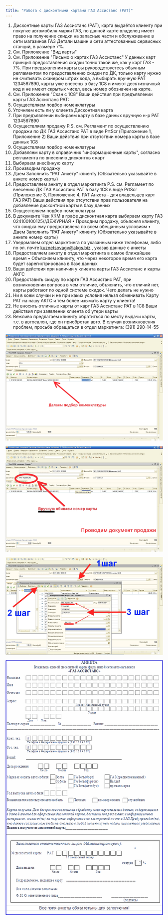 ```yaml
---
title: "Работа с дисконтными картами ГАЗ Ассистанс (РАТ)"
---
```


1. Дисконтные карты ГАЗ Ассистанс (РАТ), карта выдаётся клиенту при покупке автомобиля марки ГАЗ, по данной карте владелец имеет право на получение скидки на запасные части и обслуживание в сети магазинов ГАЗ Детали машин и сети аттестованных сервисных станций, в размере 7%.
2. См. Приложение "Вид карты"
3.  См. Приложение "Письмо о картах ГАЗ Ассистанс" У данных карт принцип предоставления скидки точно такой же, как у карт ГАЗ - 7%. При предъявлении карты вы руководствуетесь обычным регламентом по предоставлению скидки по ДК, только карту нужно не считывать сканером штрих кода, а выбирать вручную РАТ 1234567890, карты уже внесены в базу 1С8 и имеют десятизначный код и не имеют скрытых чисел, весь номер обозначен на карте.
4. См. Приложение "Скан с 1С8" Ваши действия при предъявлении карты ГАЗ Ассистанс РАТ:
5. Осуществляем подбор номенклатуры
6. Уточняем есть ли у клиента Дисконтная карта
7. При предъявлении выбираем карту в базе данных вручную н-р РАТ 1234567890
8. Осуществляем продажу P.S. см. Регламент по осуществлению продажи по ДК ГАЗ Ассистанс РАТ в виде PrtScr (Приложение 1, Приложение 2) Ваши действия при отсутствии номера карты в базе данных 1С8
9. Осуществляем подбор номенклатуры
10. Добавляем карту в справочник "информационные карты", согласно регламента по внесению дисконтных карт
11. Выбираем внесённую карту
12. Производим продажу
13. Даем Заполнить "РАТ Анкету" клиенту (Обязательно указывайте в анкете номер карты)
14. Предоставляем анкету в отдел маркетинга P.S. см. Регламент по внесению ДК ГАЗ Ассистанс РАТ в базу 1С8 в виде PrtScr (Приложение 3, Приложение 4, РАТ Анкета - для владельцев карт ГАЗ РАТ) Ваши действия при отсутствии прав пользователя на добавление дисконтной карты в базу данных
15. Осуществляем подбор номенклатуры
16. В документе Чек ККМ в графе дисконтная карта выбираем карту ГАЗ 024100100125//ДЕЖУРНАЯ • Проводим продажу, объясняя клиенту, что скидка ему предоставлена по всем обещанным условиям • Даем Заполнить "РАТ Анкету" клиенту (Обязательно указывайте в анкете номер карты)
17. Уведомляем отдел маркетинга по указанным ниже телефонам, либо по эл. почте kuznetsovagv@akgs.biz , указав данные с анкеты
18. Предоставляем анкету в отдел маркетинга в самое ближайшее время • Объясняем клиенту, что через некоторое время его карта будет зарегистрирована в базе данных
19. Ваши действия при наличии у клиента карты ГАЗ Ассистанс и карты АКГС
20. Предоставить скидку по карте ГАЗ Ассистанс РАТ, при возникновении вопроса в чем отличие, объяснить, что отличий нет, карты работают по одной системе скидок. Чего делать не нужно
21. Ни в коем случаи и не при каких условия нельзя обменивать Карту РАТ на нашу АКГС и тем более изымать карту у клиента!
22. Не вносить отличные карты от карт ГАЗ Ассистанс РАТ в 1С8 Ваши действия при заявлении клиента об утери карты
23. Вежливо предлагаем клиенту обратиться по месту выдачи карты, т.е. в автосалон, где он приобретал авто. В случаи возникновения проблем, просьба обращаться в отдел маркетинга: (391) 290-14-55

![](notesorg/_attach/lu902410czv_tmp_8731c7e39b804686.jpg)

![](notesorg/_attach/lu902410czv_tmp_a6608a431656516f.jpg)

![](notesorg/_attach/lu902410czv_tmp_c1cf8a4db144da72.jpg)

![](notesorg/_attach/lu902410czv_tmp_e924ad1472316566.gif)
